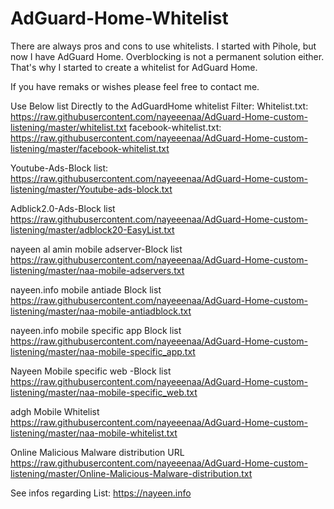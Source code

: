 # AdGuard-Home-Whitelist

There are always pros and cons to use whitelists. I started with Pihole, but now I have AdGuard Home. Overblocking is not a permanent solution either. That's why I started to create a whitelist for AdGuard Home. 

If you have remaks or wishes please feel free to contact me.


Use Below list Directly to the AdGuardHome whitelist Filter:
Whitelist.txt:
https://raw.githubusercontent.com/nayeeenaa/AdGuard-Home-custom-listening/master/whitelist.txt
facebook-whitelist.txt:
https://raw.githubusercontent.com/nayeeenaa/AdGuard-Home-custom-listening/master/facebook-whitelist.txt

Youtube-Ads-Block list:
https://raw.githubusercontent.com/nayeeenaa/AdGuard-Home-custom-listening/master/Youtube-ads-block.txt

Adblick2.0-Ads-Block list
https://raw.githubusercontent.com/nayeeenaa/AdGuard-Home-custom-listening/master/adblock20-EasyList.txt

nayeen al amin mobile adserver-Block list
https://raw.githubusercontent.com/nayeeenaa/AdGuard-Home-custom-listening/master/naa-mobile-adservers.txt

nayeen.info mobile antiade Block list
https://raw.githubusercontent.com/nayeeenaa/AdGuard-Home-custom-listening/master/naa-mobile-antiadblock.txt

nayeen.info mobile specific app Block list
https://raw.githubusercontent.com/nayeeenaa/AdGuard-Home-custom-listening/master/naa-mobile-specific_app.txt

Nayeen Mobile specific web -Block list
https://raw.githubusercontent.com/nayeeenaa/AdGuard-Home-custom-listening/master/naa-mobile-specific_web.txt

adgh Mobile Whitelist
https://raw.githubusercontent.com/nayeeenaa/AdGuard-Home-custom-listening/master/naa-mobile-whitelist.txt


Online Malicious Malware distribution URL
https://raw.githubusercontent.com/nayeeenaa/AdGuard-Home-custom-listening/master/Online-Malicious-Malware-distribution.txt


See infos regarding List: https://nayeen.info
